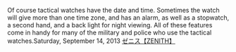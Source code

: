 Of course tactical watches have the date and time. Sometimes the watch will give more than one time zone, and has an alarm, as well as a stopwatch, a second hand, and a back light for night viewing. All of these features come in handy for many of the military and police who use the tactical watches.Saturday, September 14, 2013
 <a href="http://www.tourbilion.com/watchoutletjp.asp?cheap=products.php?cid=274" title="ゼニス【ZENITH】">ゼニス【ZENITH】</a>
